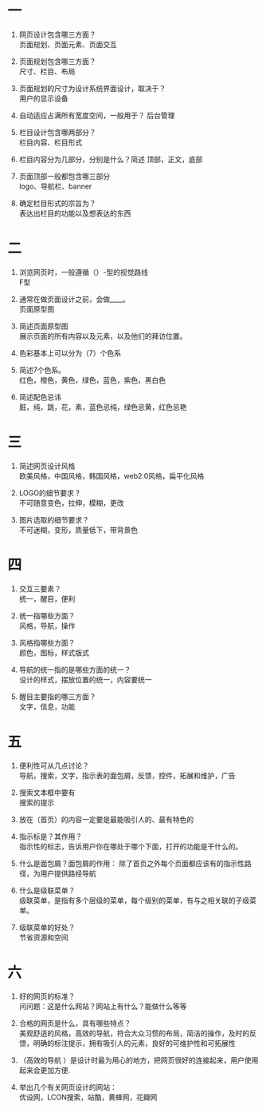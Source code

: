 # 一  
1. 网页设计包含哪三方面？  
页面规划、页面元素、页面交互

2. 页面规划包含哪三方面？  
尺寸、栏目、布局

3. 页面规划的尺寸为设计系统界面设计，取决于？  
用户的显示设备

4. 自动适应占满所有宽度空间，一般用于？   后台管理

5. 栏目设计包含哪两部分？  
栏目内容、栏目形式

6. 栏目内容分为几部分，分别是什么？简述
顶部，正文，底部

7. 页面顶部一般都包含哪三部分  
logo、导航栏、banner

8. 确定栏目形式的宗旨为？  
 表达出栏目的功能以及想表达的东西

# 二
1. 浏览网页时，一般遵循（）-型的视觉路线  
F型

2. 通常在做页面设计之前，会做____。    
页面原型图

3. 简述页面原型图  
展示页面的所有内容以及元素，以及他们的拜访位置。  

4. 色彩基本上可以分为（7）个色系
5. 简述7个色系。  
红色，橙色，黄色，绿色，蓝色，紫色，黑白色

6. 简述配色忌讳  
脏，纯，跳，花，素，蓝色忌纯，绿色忌黄，红色忌艳  


# 三
1. 简述网页设计风格  
欧美风格，中国风格，韩国风格，web2.0风格，扁平化风格

2. LOGO的细节要求？  
不可随意变色，拉伸，模糊，更改

3. 图片选取的细节要求？  
不可迷糊，变形，质量低下，带背景色

# 四
1. 交互三要素？  
统一，醒目，便利

2. 统一指哪些方面？  
风格，导航，操作

3. 风格指哪些方面？  
颜色，图标，样式版式

4. 导航的统一指的是哪些方面的统一？  
设计的样式，摆放位置的统一，内容要统一

5. 醒目主要指的哪三方面？  
文字，信息，功能
# 五
1. 便利性可从几点讨论？  
导航，搜索，文字，指示表的面包屑，反馈，控件，拓展和维护，广告

2. 搜索文本框中要有  
搜索的提示

3. 放在（首页）的内容一定要是最能吸引人的、最有特色的  

4. 指示标是？其作用？  
指示性的标志，告诉用户你在哪处于哪个下面，打开的功能是干什么的。

5. 什么是面包屑？面包屑的作用：
除了首页之外每个页面都应该有的指示性路径，为用户提供路经导航

6. 什么是级联菜单？   
级联菜单，是指有多个层级的菜单，每个级别的菜单，有与之相关联的子级菜单。

7. 级联菜单的好处？  
节省资源和空间
# 六
1. 好的网页的标准？  
问问题：这是什么网站？网站上有什么？能做什么等等
2. 合格的网页是什么，具有哪些特点？  
美观舒适的风格，高效的导航，符合大众习惯的布局，简洁的操作，及时的反馈，明确的标注提示，拥有吸引人的元素，良好的可维护性和可拓展性

3. （高效的导航 ）是设计时最为用心的地方，把网页很好的连接起来，用户使用起来会更加方便.  

4. 举出几个有关网页设计的网站：  
优设网，LCON搜索，站酷，黄蜂网，花瓣网
